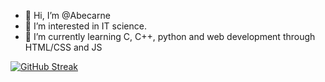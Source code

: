 - 👋 Hi, I’m @Abecarne
- 👀 I’m interested in IT science.
- 🌱 I’m currently learning C, C++, python and web development through HTML/CSS and JS

<!---
Abecarne/Abecarne is a ✨ special ✨ repository because its `README.md` (this file) appears on your GitHub profile.
You can click the Preview link to take a look at your changes.
--->

[![GitHub Streak](http://github-readme-streak-stats.herokuapp.com?user=Abecarne&theme=radical&hide_border=true)](https://git.io/streak-stats)
